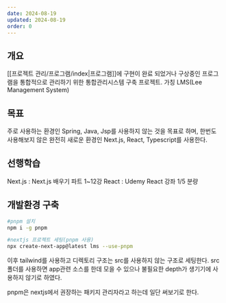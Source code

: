 ```yaml
---
date: 2024-08-19
updated: 2024-08-19
order: 0
---
```

## 개요
[[프로젝트 관리/프로그램/index|프로그램]]에 구현이 완료 되었거나 구상중인 프로그램을 통합적으로 관리하기 위한 통합관리시스템 구축 프로젝트. 가칭 LMS(Lee Management System)

## 목표
주로 사용하는 환경인 Spring, Java, Jsp를 사용하지 않는 것을 목표로 하며, 한번도 사용해보지 않은 완전히 새로운 환경인 Next.js, React, Typescript를 사용한다.

## 선행학습
Next.js : Next.js 배우기 파트 1~12강
React : Udemy React 강좌 1/5 분량

## 개발환경 구축
```sh
#pnpm 설치
npm i -g pnpm

#nextjs 프로젝트 세팅(pnpm 사용)
npx create-next-app@latest lms --use-pnpm
```

이후 tailwind를 사용하고 디렉토리 구조는 src를 사용하지 않는 구조로 세팅한다.
src폴더를 사용하면 app관련 소스를 한데 모을 수 있으나 불필요한 depth가 생기기에 사용하지 않기로 하였다.

pnpm은 nextjs에서 권장하는 패키지 관리자라고 하는데 일단 써보기로 한다.